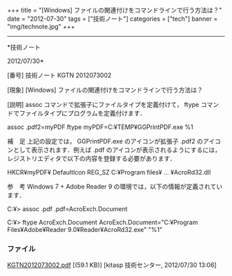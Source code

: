 ﻿+++
title = "[Windows] ファイルの関連付けをコマンドラインで行う方法は？"
date = "2012-07-30"
tags = ["技術ノート"]
categories = ["tech"]
banner = "img/technote.jpg"
+++

-----------------------------------------------------------------------------------------------------------------------------

*技術ノート

2012/07/30*


[番号]
技術ノート KGTN 2012073002

[現象]
[Windows] ファイルの関連付けをコマンドラインで行う方法は？

[説明]
assoc コマンドで拡張子にファイルタイプを定義付けて， ftype
コマンドでファイルタイプにプログラムを定義付けます．

assoc .pdf2=myPDF
ftype myPDF=C:¥TEMP¥GGPrintPDF.exe %1

補　足
上記の設定では， GGPrintPDF.exe のアイコンが拡張子 .pdf2
のアイコンとして表示されます．例えば .pdf
のアイコンが表示されるようにするには，レジストリエディタで以下の内容を登録する必要があります．

HKCR¥myPDF¥
DefaultIcon REG_SZ C:¥Program files¥ ... ¥AcroRd32.dll

参　考
Windows 7 + Adobe Reader 9 の環境では，以下の情報が定義されています．

C:¥> assoc .pdf
.pdf=AcroExch.Document

C:¥> ftype AcroExch.Document
AcroExch.Document="C:¥Program Files¥Adobe¥Reader
9.0¥Reader¥AcroRd32.exe" "%1"


### ファイル

 
 


[KGTN2012073002.pdf](http://techreport.kitasp.net/attachments/download/965/KGTN2012073002.pdf)
 [(59.1 KB)] [kitasp 技術センター, 2012/07/30
13:06]


 


 


